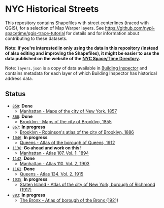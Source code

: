 # NYC Historical Streets

This repository contains Shapefiles with street centerlines (traced with QGIS), for a selection of Map Warper layers. See https://github.com/nypl-spacetime/qgis-trace-tutorial for details and for information about contributing to these datasets.

__Note: if you're interested in only using the data in this repository (instead of also editing and improving the Shapefiles), it might be easier to use the data published on the website of the [NYC Space/Time Directory](http://spacetime.nypl.org/#data-nyc-streets).__

Note: `layers.json` is a copy of data available in [Building Inspector](http://buildinginspector.nypl.org) and contains metadata for each layer of which Building Inspector has historical address data.

## Status

- [`859`](859): __Done__
  - [Manhattan - Maps of the city of New York, 1857](http://maps.nypl.org/warper/layers/859)
- [`860`](860): __Done__
  - [Brooklyn - Maps of the city of Brooklyn, 1855](http://maps.nypl.org/warper/layers/860)
- [`867`](867): __In progress__
  - [Brooklyn - Robinson's atlas of the city of Brooklyn, 1886](http://maps.nypl.org/warper/layers/867)
- [`1046`](1046): __In progress__
  - [Queens - Atlas of the borough of Queens, 1912](http://maps.nypl.org/warper/layers/1046)
- [`1138`](1138): __Go ahead and work on this!__
  - [Manhattan - Atlas 107. Vol. 1, 1894](http://maps.nypl.org/warper/layers/1138)
- [`1142`](1142): __Done__
  - [Manhattan - Atlas 110. Vol. 2, 1903](http://maps.nypl.org/warper/layers/1142)
- [`1162`](1162): __Done__
  - [Queens - Atlas 134. Vol. 2, 1915](http://maps.nypl.org/warper/layers/1162)
- [`1035`](1035): __In progress__
  - [Staten Island - Atlas of the city of New York, borough of Richmond (1917)](http://maps.nypl.org/warper/layers/1035)
- [`883`](883): __In progress__
  - [The Bronx - Atlas of borough of the Bronx (1921)](http://maps.nypl.org/warper/layers/883)
